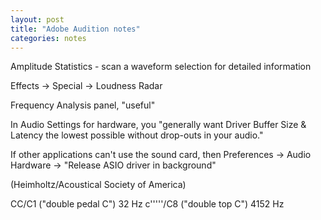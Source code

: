 ```yaml
---
layout: post
title: "Adobe Audition notes"
categories: notes
---
```


Amplitude Statistics - scan a waveform selection for detailed information

Effects -> Special -> Loudness Radar

Frequency Analysis panel, "useful" 

In Audio Settings for hardware, you "generally want Driver Buffer Size & Latency  the lowest possible without drop-outs in your audio."

If other applications can't use the sound card, then Preferences -> Audio Hardware -> "Release ASIO driver in background"


(Heimholtz/Acoustical Society of America)

CC/C1 ("double pedal C") 32 Hz
c'''''/C8 ("double top C") 4152 Hz
